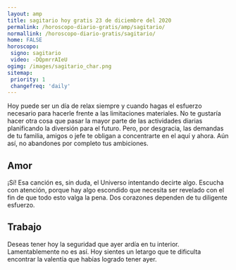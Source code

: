 ```yaml
---
layout: amp
title: sagitario hoy gratis 23 de diciembre del 2020 
permalink: /horoscopo-diario-gratis/amp/sagitario/
normallink: /horoscopo-diario-gratis/sagitario/
home: FALSE
horoscopo:
 signo: sagitario
 video: -DQpmrrAIeU
ogimg: /images/sagitario_char.png
sitemap:
 priority: 1
 changefreq: 'daily'
---
```



Hoy puede ser un día de relax siempre y cuando hagas el esfuerzo necesario para hacerle frente a las limitaciones materiales. No te gustaría hacer otra cosa que pasar la mayor parte de las actividades diarias planificando la diversión para el futuro. Pero, por desgracia, las demandas de tu familia, amigos o jefe te obligan a concentrarte en el aquí y ahora. Aún así, no abandones por completo tus ambiciones.

## Amor

¡Sí! Esa canción es, sin duda, el Universo intentando decirte algo. Escucha con atención, porque hay algo escondido que necesita ser revelado con el fin de que todo esto valga la pena. Dos corazones dependen de tu diligente esfuerzo.

## Trabajo

Deseas tener hoy la seguridad que ayer ardía en tu interior. Lamentablemente no es así. Hoy sientes un letargo que te dificulta encontrar la valentía que habías logrado tener ayer.